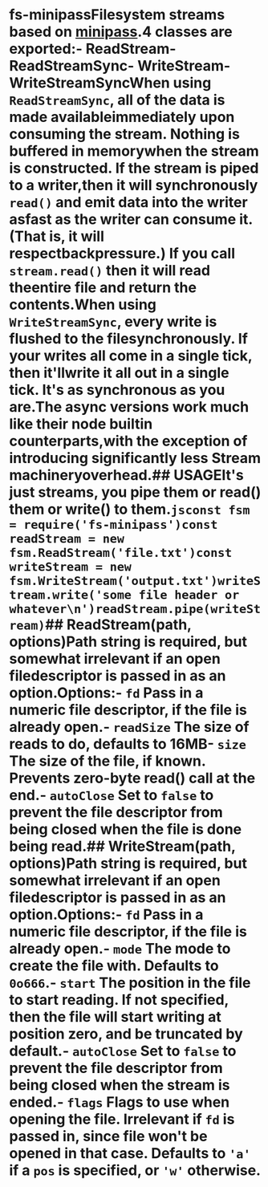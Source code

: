 # fs-minipassFilesystem streams based on [minipass](http://npm.im/minipass).4 classes are exported:- ReadStream- ReadStreamSync- WriteStream- WriteStreamSyncWhen using `ReadStreamSync`, all of the data is made availableimmediately upon consuming the stream.  Nothing is buffered in memorywhen the stream is constructed.  If the stream is piped to a writer,then it will synchronously `read()` and emit data into the writer asfast as the writer can consume it.  (That is, it will respectbackpressure.)  If you call `stream.read()` then it will read theentire file and return the contents.When using `WriteStreamSync`, every write is flushed to the filesynchronously.  If your writes all come in a single tick, then it'llwrite it all out in a single tick.  It's as synchronous as you are.The async versions work much like their node builtin counterparts,with the exception of introducing significantly less Stream machineryoverhead.## USAGEIt's just streams, you pipe them or read() them or write() to them.```jsconst fsm = require('fs-minipass')const readStream = new fsm.ReadStream('file.txt')const writeStream = new fsm.WriteStream('output.txt')writeStream.write('some file header or whatever\n')readStream.pipe(writeStream)```## ReadStream(path, options)Path string is required, but somewhat irrelevant if an open filedescriptor is passed in as an option.Options:- `fd` Pass in a numeric file descriptor, if the file is already open.- `readSize` The size of reads to do, defaults to 16MB- `size` The size of the file, if known.  Prevents zero-byte read()  call at the end.- `autoClose` Set to `false` to prevent the file descriptor from being  closed when the file is done being read.## WriteStream(path, options)Path string is required, but somewhat irrelevant if an open filedescriptor is passed in as an option.Options:- `fd` Pass in a numeric file descriptor, if the file is already open.- `mode` The mode to create the file with. Defaults to `0o666`.- `start` The position in the file to start reading.  If not  specified, then the file will start writing at position zero, and be  truncated by default.- `autoClose` Set to `false` to prevent the file descriptor from being  closed when the stream is ended.- `flags` Flags to use when opening the file.  Irrelevant if `fd` is  passed in, since file won't be opened in that case.  Defaults to  `'a'` if a `pos` is specified, or `'w'` otherwise.